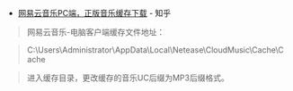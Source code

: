 - [网易云音乐PC端，正版音乐缓存下载](https://www.zhihu.com/question/40678992) - 知乎

> 网易云音乐-电脑客户端缓存文件地址：

> C:\Users\Administrator\AppData\Local\Netease\CloudMusic\Cache\Cache

> 进入缓存目录，更改缓存的音乐UC后缀为MP3后缀格式。
